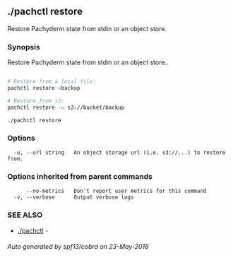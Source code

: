 ## ./pachctl restore

Restore Pachyderm state from stdin or an object store.

### Synopsis


Restore Pachyderm state from stdin or an object store..
```sh

# Restore from a local file:
pachctl restore <backup

# Restore from s3:
pachctl restore -u s3://bucket/backup
```

```
./pachctl restore
```

### Options

```
  -u, --url string   An object storage url (i.e. s3://...) to restore from.
```

### Options inherited from parent commands

```
      --no-metrics   Don't report user metrics for this command
  -v, --verbose      Output verbose logs
```

### SEE ALSO
* [./pachctl](./pachctl.md)	 - 

###### Auto generated by spf13/cobra on 23-May-2018
